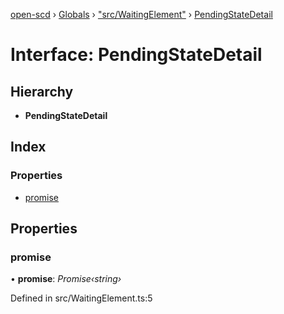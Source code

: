[open-scd](../README.md) › [Globals](../globals.md) › ["src/WaitingElement"](../modules/_src_waitingelement_.md) › [PendingStateDetail](_src_waitingelement_.pendingstatedetail.md)

# Interface: PendingStateDetail

## Hierarchy

* **PendingStateDetail**

## Index

### Properties

* [promise](_src_waitingelement_.pendingstatedetail.md#promise)

## Properties

###  promise

• **promise**: *Promise‹string›*

Defined in src/WaitingElement.ts:5
